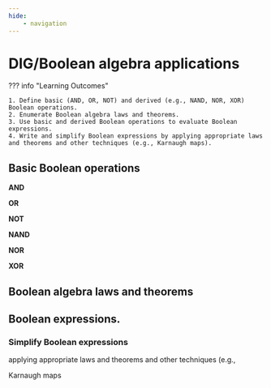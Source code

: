 ```yaml
---
hide:
    - navigation
---
```

# DIG/Boolean algebra applications

??? info "Learning Outcomes"

    1. Define basic (AND, OR, NOT) and derived (e.g., NAND, NOR, XOR) Boolean operations.
    2. Enumerate Boolean algebra laws and theorems.
    3. Use basic and derived Boolean operations to evaluate Boolean expressions.
    4. Write and simplify Boolean expressions by applying appropriate laws and theorems and other techniques (e.g., Karnaugh maps).

## Basic Boolean operations

**AND**

**OR**

**NOT**

**NAND**

**NOR**

**XOR**

## Boolean algebra laws and theorems

## Boolean expressions.

### Simplify Boolean expressions 

applying appropriate laws and theorems and other techniques (e.g., 

Karnaugh maps
